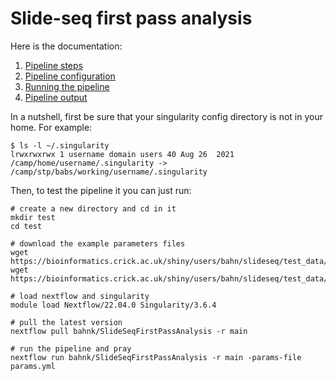 
# Slide-seq first pass analysis

Here is the documentation:

 1. [Pipeline steps](doc/steps.md)
 2. [Pipeline configuration](doc/config.md)
 3. [Running the pipeline](doc/run.md)
 4. [Pipeline output](doc/output.md)

In a nutshell, first be sure that your singularity config directory is not in your home.
For example:

```
$ ls -l ~/.singularity
lrwxrwxrwx 1 username domain users 40 Aug 26  2021 /camp/home/username/.singularity -> /camp/stp/babs/working/username/.singularity
```

Then, to test the pipeline it you can just run:

```
# create a new directory and cd in it
mkdir test
cd test

# download the example parameters files
wget https://bioinformatics.crick.ac.uk/shiny/users/bahn/slideseq/test_data/params.yml
wget https://bioinformatics.crick.ac.uk/shiny/users/bahn/slideseq/test_data/params.csv

# load nextflow and singularity
module load Nextflow/22.04.0 Singularity/3.6.4

# pull the latest version
nextflow pull bahnk/SlideSeqFirstPassAnalysis -r main

# run the pipeline and pray
nextflow run bahnk/SlideSeqFirstPassAnalysis -r main -params-file params.yml
```

